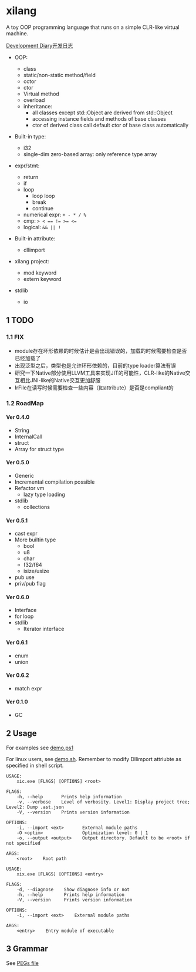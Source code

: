 # xilang

A toy OOP programming language that runs on a simple CLR-like virtual machine.

[Development Diary开发日志](https://xipotatonium.github.io/2021/04/04/XilangDev0/)


* OOP:
  * class
  * static/non-static method/field
  * cctor
  * ctor
  * Virtual method
  * overload
  * inheritance:
    * all classes except std::Object are derived from std::Object
    * accessing instance fields and methods of base classes
    * ctor of derived class call default ctor of base class automatically
* Built-in type:
  * i32
  * single-dim zero-based array: only reference type array
* expr/stmt:
  * return
  * if
  * loop
    * loop loop
    * break
    * continue
  * numerical expr: `+ - * / %`
  * cmp: `> < == != >= <=`
  * logical: `&& || !`
* Built-in attribute:
  * dllimport
* xilang project:
  * mod keyword
  * extern keyword

* stdlib
  * io

## 1 TODO

### 1.1 FIX

* module存在环形依赖的时候估计是会出现错误的，加载的时候需要检查是否已经加载了
* 出现泛型之后，类型也是允许环形依赖的，目前的type loader算法有误
* 研究一下Native部分使用LLVM工具来实现JIT的可能性，CLR-like的Native交互相比JNI-like的Native交互更加舒服
* IrFile在读写时候需要检查一些内容（如attribute）是否是compliant的

### 1.2 RoadMap

#### Ver 0.4.0

* String
* InternalCall
* struct
* Array for struct type

#### Ver 0.5.0

* Generic
* Incremental compilation possible
* Refactor vm
  * lazy type loading
* stdlib
  * collections

#### Ver 0.5.1

* cast expr
* More builtin type
  * bool
  * u8
  * char
  * f32/f64
  * isize/usize
* pub use
* priv/pub flag

#### Ver 0.6.0

* Interface
* for loop
* stdlib
  * Iterator interface

#### Ver 0.6.1

* enum
* union

#### Ver 0.6.2

* match expr

#### Ver 0.1.0

* GC

## 2 Usage

For examples see [demo.ps1](demo.ps1)

For linux users, see [demo.sh](demo.sh). 
Remember to modify Dllimport attriubte as specified in shell script.

```
USAGE:
    xic.exe [FLAGS] [OPTIONS] <root>

FLAGS:
    -h, --help       Prints help information
    -v, --verbose    Level of verbosity. Level1: Display project tree; Level2: Dump .ast.json
    -V, --version    Prints version information

OPTIONS:
    -i, --import <ext>       External module paths
    -O <optim>               Optimization level: 0 | 1
    -o, --output <output>    Output directory. Default to be <root> if not specified

ARGS:
    <root>    Root path
```


```
USAGE:
    xix.exe [FLAGS] [OPTIONS] <entry>

FLAGS:
    -d, --diagnose    Show diagnose info or not
    -h, --help        Prints help information
    -V, --version     Prints version information

OPTIONS:
    -i, --import <ext>    External module paths

ARGS:
    <entry>    Entry module of executable
```

## 3 Grammar

See [PEGs file](src/lang/parser/grammar.pest)
